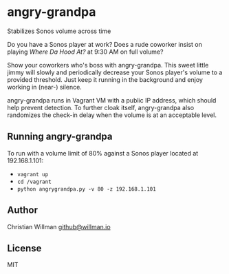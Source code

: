 # angry-grandpa
Stabilizes Sonos volume across time

Do you have a Sonos player at work? Does a rude coworker insist on playing _Where Da Hood At?_ at 9:30 AM on full volume?

Show your coworkers who's boss with angry-grandpa. This sweet little jimmy will slowly and periodically decrease your Sonos
player's volume to a provided threshold. Just keep it running in the background and enjoy working in (near-) silence.

angry-grandpa runs in Vagrant VM with a public IP address, which should help prevent detection. To further cloak itself, angry-grandpa
also randomizes the check-in delay when the volume is at an acceptable level.

## Running angry-grandpa
To run with a volume limit of 80% against a Sonos player located at 192.168.1.101:

- `vagrant up`
- `cd /vagrant`
- `python angrygrandpa.py -v 80 -z 192.168.1.101`

## Author
Christian Willman <github@willman.io>

## License
MIT
